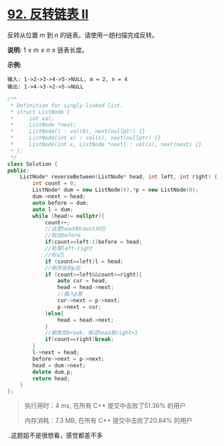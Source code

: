 # [92. 反转链表 II](https://leetcode-cn.com/problems/reverse-linked-list-ii/)

反转从位置 *m* 到 *n* 的链表。请使用一趟扫描完成反转。

**说明:**
 1 ≤ *m* ≤ *n* ≤ 链表长度。

**示例:**

```
输入: 1->2->3->4->5->NULL, m = 2, n = 4
输出: 1->4->3->2->5->NULL
```

```c++
/**
 * Definition for singly-linked list.
 * struct ListNode {
 *     int val;
 *     ListNode *next;
 *     ListNode() : val(0), next(nullptr) {}
 *     ListNode(int x) : val(x), next(nullptr) {}
 *     ListNode(int x, ListNode *next) : val(x), next(next) {}
 * };
 */
class Solution {
public:
    ListNode* reverseBetween(ListNode* head, int left, int right) {
        int count = 0;
        ListNode* dum = new ListNode(0),*p = new ListNode(0);
        dum->next = head;
        auto before = dum;
        auto l = dum;
        while (head!= nullptr){
            count++;
            //这里head和count对应
            //取出before
            if(count==left-1)before = head;
            //处理left-right
            //标记l
            if (count==left)l = head;
            //倒序放到p后
            if (count>=left&&count<=right){
                auto cur = head;
                head = head->next;
                //插入p首
                cur->next = p->next;
                p->next = cur;
            }else{
                head = head->next;
            }
            //都放完break，保证head是right+1
            if(count==right)break;
        }
        l->next = head;
        before->next = p->next;
        head = dum->next;
        delete dum,p;
        return head;
    }
};
```

> 执行用时：4 ms, 在所有 C++ 提交中击败了51.36% 的用户
>
> 内存消耗：7.3 MB, 在所有 C++ 提交中击败了20.84% 的用户

..这题姐不是很想看，感觉都差不多




